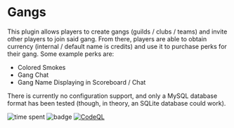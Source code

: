 ﻿# Gangs

This plugin allows players to create gangs (guilds / clubs / teams) and invite other players to join said gang.
From there, players are able to obtain currency (internal / default name is credits) and use it to purchase perks for
their gang.
Some example perks are:

- Colored Smokes
- Gang Chat
- Gang Name Displaying in Scoreboard / Chat

There is currently no configuration support, and only a MySQL database format has been tested (though, in theory, an
SQLite database could work).

![time spent](https://waka.msws.xyz/api/badge/msws/interval:any/project:Gangs?label=Dev%20Time)
![badge](https://img.shields.io/endpoint?url=https://gist.githubusercontent.com/MSWS/72f982ea80cb7dabb6e91f21d6594ba8/raw/code-coverage.json)
[![CodeQL](https://github.com/edgegamers/Gangs/actions/workflows/codeql.yml/badge.svg)](https://github.com/edgegamers/Gangs/actions/workflows/codeql.yml)
